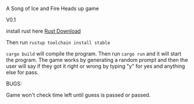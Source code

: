 A Song of Ice and Fire Heads up game

V0.1

install rust here [Rust Download](https://www.rust-lang.org/tools/install)

Then run `rustup toolchain install stable`

`cargo build` will compile the program. Then run `cargo run` and it will start the program. The game works by generating 
a random prompt and then the user will say if they got it right or wrong by typing "y" for yes and anything else for pass.

BUGS:

Game won't check time left until guess is passed or passed.

